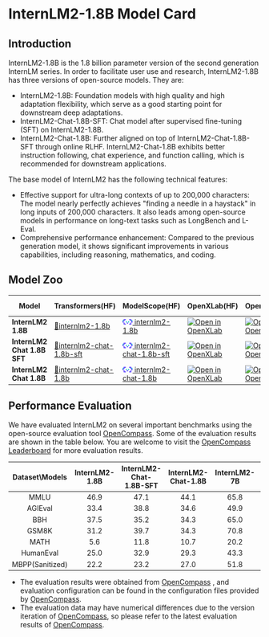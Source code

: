 # InternLM2-1.8B Model Card

## Introduction

InternLM2-1.8B is the 1.8 billion parameter version of the second generation InternLM series. In order to facilitate user use and research, InternLM2-1.8B has three versions of open-source models. They are:

- InternLM2-1.8B: Foundation models with high quality and high adaptation flexibility, which serve as a good starting point for downstream deep adaptations.
- InternLM2-Chat-1.8B-SFT: Chat model after supervised fine-tuning (SFT) on InternLM2-1.8B. 
- InternLM2-Chat-1.8B: Further aligned on top of InternLM2-Chat-1.8B-SFT through online RLHF. InternLM2-Chat-1.8B exhibits better instruction following, chat experience, and function calling, which is recommended for downstream applications.

The base model of InternLM2 has the following technical features:

- Effective support for ultra-long contexts of up to 200,000 characters: The model nearly perfectly achieves "finding a needle in a haystack" in long inputs of 200,000 characters. It also leads among open-source models in performance on long-text tasks such as LongBench and L-Eval.
- Comprehensive performance enhancement: Compared to the previous generation model, it shows significant improvements in various capabilities, including reasoning, mathematics, and coding.

## Model Zoo

| Model                      | Transformers(HF)                           | ModelScope(HF)                           | OpenXLab(HF)                           | OpenXLab(Origin)                           | Release Date |
| -------------------------- | ------------------------------------------ | ---------------------------------------- | -------------------------------------- | ------------------------------------------ | ------------ |
| **InternLM2 1.8B**     | [🤗internlm2-1.8b](https://huggingface.co/internlm/internlm2-1_8b) | [<img src="./assets/modelscope_logo.png" width="20px" /> internlm2-1.8b](https://www.modelscope.cn/models/Shanghai_AI_Laboratory/internlm2-1_8b/summary) | [![Open in OpenXLab](https://cdn-static.openxlab.org.cn/header/openxlab_models.svg)](https://openxlab.org.cn/models/detail/OpenLMLab/internlm2-base-1.8b) | [![Open in OpenXLab](https://cdn-static.openxlab.org.cn/header/openxlab_models.svg)](https://openxlab.org.cn/models/detail/OpenLMLab/internlm2-base-1.8b-original) | 2024-01-31   |
| **InternLM2 Chat 1.8B SFT**          | [🤗internlm2-chat-1.8b-sft](https://huggingface.co/internlm/internlm2-chat-1_8b-sft) | [<img src="./assets/modelscope_logo.png" width="20px" /> internlm2-chat-1.8b-sft](https://www.modelscope.cn/models/Shanghai_AI_Laboratory/internlm2-chat-1_8b-sft/summary) | [![Open in OpenXLab](https://cdn-static.openxlab.org.cn/header/openxlab_models.svg)](https://openxlab.org.cn/models/detail/OpenLMLab/internlm2-chat-1.8b-sft) | [![Open in OpenXLab](https://cdn-static.openxlab.org.cn/header/openxlab_models.svg)](https://openxlab.org.cn/models/detail/OpenLMLab/internlm2-chat-1.8b-sft-original) | 2024-01-31   |
| **InternLM2 Chat 1.8B**          | [🤗internlm2-chat-1.8b](https://huggingface.co/internlm/internlm2-chat-1_8b) | [<img src="./assets/modelscope_logo.png" width="20px" /> internlm2-chat-1.8b](https://www.modelscope.cn/models/Shanghai_AI_Laboratory/internlm2-chat-1_8b/summary) | [![Open in OpenXLab](https://cdn-static.openxlab.org.cn/header/openxlab_models.svg)](https://openxlab.org.cn/models/detail/OpenLMLab/internlm2-chat-1.8b) | [![Open in OpenXLab](https://cdn-static.openxlab.org.cn/header/openxlab_models.svg)](https://openxlab.org.cn/models/detail/OpenLMLab/internlm2-chat-1.8b-original) | 2024-02-19   |

## Performance Evaluation

We have evaluated InternLM2 on several important benchmarks using the open-source evaluation tool [OpenCompass](https://github.com/open-compass/opencompass). Some of the evaluation results are shown in the table below. You are welcome to visit the [OpenCompass Leaderboard](https://opencompass.org.cn/rank) for more evaluation results.

| Dataset\Models | InternLM2-1.8B | InternLM2-Chat-1.8B-SFT | InternLM2-Chat-1.8B | InternLM2-7B | InternLM2-Chat-7B |
| :---: | :---: | :---: | :---: | :---: | :---: |
| MMLU | 46.9 | 47.1 | 44.1 | 65.8 | 63.7 |
| AGIEval | 33.4 | 38.8 | 34.6 | 49.9 | 47.2 |
| BBH | 37.5 | 35.2 | 34.3 | 65.0 | 61.2 |
| GSM8K | 31.2 | 39.7 | 34.3 | 70.8 | 70.7 |
| MATH | 5.6 | 11.8 | 10.7 | 20.2 | 23.0 |
| HumanEval | 25.0 | 32.9 | 29.3 | 43.3 | 59.8 |
| MBPP(Sanitized) | 22.2 | 23.2 | 27.0 | 51.8 | 51.4 |


- The evaluation results were obtained from [OpenCompass](https://github.com/open-compass/opencompass) , and evaluation configuration can be found in the configuration files provided by [OpenCompass](https://github.com/open-compass/opencompass). 
- The evaluation data may have numerical differences due to the version iteration of [OpenCompass](https://github.com/open-compass/opencompass), so please refer to the latest evaluation results of [OpenCompass](https://github.com/open-compass/opencompass).
